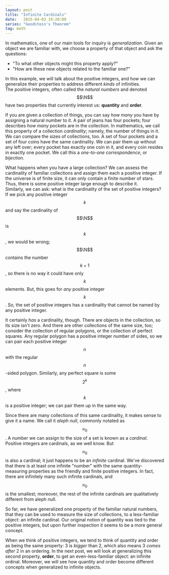 ```yaml
---
layout: post
title: "Infinite Cardinals"
date:   2015-04-03 19:20:00
series: "Goodstein's Theorem"
tag: math
---
```


In mathematics, one of our main tools for inquiry is _generalization_.
Given an object we are familiar with, we choose a property of that object and ask the questions:

* "To what other objects might this property apply?"
* "How are these new objects related to the familiar one?"

In this example, we will talk about the positive integers, and how we can generalize their properties to address different _kinds_ of infinities.  
The positive integers, often called the _natural numbers_ and denoted $$\N$$ have two properties that currently interest us: **quantity** and **order**.

If you are given a collection of things, you can say _how many_ you have by assigning a natural number to it.
A pair of jeans has four pockets; four describes _how many_ pockets are in the collection.
In mathematics, we call this property of a collection _cardinality_; namely, the number of things in it.
We can compare the sizes of collections, too.
A set of four pockets and a set of four coins have the same cardinality.
We can pair them up without any left over; every pocket has exactly one coin in it, and every coin resides in exactly one pocket.
We call this a _one-to-one correspondence_, or _bijection_.

What happens when you have a large collection? We can assess the cardinality of familiar collections and assign them each a positive integer.
If the universe is of finite size, it can only contain a finite number of stars.
Thus, there is some positive integer large enough to describe it.  
Similarly, we can ask: what is the cardinality of the set of positive integers?  
If we pick any positive integer $$k$$ and say the cardinality of $$\N$$ is $$k$$, we would be wrong;
$$\N$$ contains the number $$k+1$$, so there is no way it could have only $$k$$ elements.
But, this goes for _any_ positive integer $$k$$.
So, the set of positive integers has a cardinality that cannot be named by any positive integer.

It certainly _has_ a cardinality, though. There are objects in the collection, so its size isn't zero.
And there are other collections of the same size, too; consider the collection of regular polygons, or the collection of perfect squares.
Any regular polygon has a positive integer number of sides, so we can pair each positive integer $$n$$ with the regular $$n$$-sided polygon.
Similarly, any perfect square is some $$2^k$$, where $$k$$ is a positive integer; we can pair them up in the same way.

Since there are many collections of this same cardinality, it makes sense to give it a name.
We call it _aleph null_, commonly notated as $$\aleph_0$$.
A number we can assign to the size of a set is known as a _cardinal_.
Positive integers are cardinals, as we well know. But $$\aleph_0$$ is also a cardinal; it just happens to be an _infinite_ cardinal.
We've discovered that there is at least one infinite "number" with the same quantity-measuring properties as the friendly and finite positive integers.
In fact, there are infinitely many such infinite cardinals, and $$\aleph_0$$ is the smallest; moreover, the rest of the infinite cardinals are qualitatively different from aleph null.

So far, we have generalized one property of the familiar natural numbers, that they can be used to measure the size of collections, to a less-familiar object:
an infinite cardinal.
Our original notion of quantity was tied to the positive integers, but upon further inspection it seems to be a more general concept.

When we think of positive integers, we tend to think of quantity and order as being the same property:
3 is _bigger_ than 2, which also means 3 _comes after_ 2 in an ordering.
In the next post, we will look at generalizing this second property, **order**, to get an even-less-familiar object: an infinite ordinal.
Moreover, we will see how quantity and order become different concepts when generalized to infinite objects.
